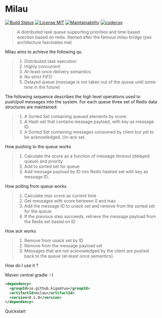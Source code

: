 # Milau
[![Build Status](https://travis-ci.org/kigsmtua/milau.svg?branch=master)](https://travis-ci.org/kigsmtua/milau) [![License MIT](https://img.shields.io/github/license/mashape/apistatus.svg)](https://github.com/kigsmtua/milau/blob/master/LICENSE) [![Maintainability](https://api.codeclimate.com/v1/badges/c092be6110abdbb2857d/maintainability)](https://codeclimate.com/github/kigsmtua/milau/maintainability) [![codecov](https://codecov.io/gh/kigsmtua/milau/branch/master/graph/badge.svg)](https://codecov.io/gh/kigsmtua/milau)


> A distributed task queue supporting priorities and time based exection based on redis. Named after the famous milau bridge (yes architecture fascinates me)

Milau aims to achieve the following qu
> 1. Distributed task execution
> 2. Highly concurrent
> 3. At-least-once delivery semantics
> 4. No strict FIFO
> 5. Delayed queue (message is not taken out of the queue until some time in the future)

The following sequence describes the high level operations used to push/poll messages into the system.
For each queue three set of Redis data structures are maintained:

> 1. A Sorted Set containing queued elements by score.
> 2. A Hash set that contains message payload, with key as message ID.
> 3. A Sorted Set containing messages consumed by client but yet to be acknowledged. Un-ack set.

How pushing to the queue works
> 1. Calculate the score as a function of message timeout (delayed queue) and priority
> 2. Add to sorted set for queue
> 3. Add message payload by ID into Redis hashed set with key as message ID.

How polling from queue works
> 1. Calculate max score as current time
> 2. Get messages with score between 0 and max
> 3. Add the message ID to unack set and remove from the sorted set for the queue.
> 4. If the previous step succeeds, retrieve the message payload from the Redis set based on ID

How ack works
> 1. Remove from unack set by ID
> 2. Remove from the message payload set
> 3. Messages that are not acknowledged by the client are pushed back to the queue (at-least once semantics).

How do I use it ?

Maven central gradle :-)

```xml
<dependency>
  <groupId>io.github.kigsmtua</groupId>
  <artifactId>milau</artifactId>
  <version>0.1.0</version>
</dependency>
```

Quickstart

```java


```

